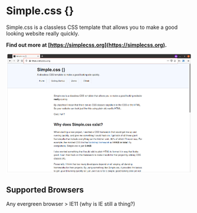 # Simple.css {}

Simple.css is a classless CSS template that allows you to make a good looking website really quickly.

**Find out more at [https://simplecss.org](https://simplecss.org).**

![Screenshot of Simple.css](screenshot.png)

## Supported Browsers

Any evergreen browser > IE11 (why is IE still a thing?)
